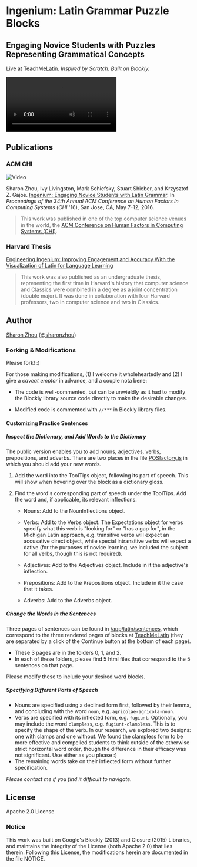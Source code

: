 # Ingenium: Latin Grammar Puzzle Blocks
## Engaging Novice Students with Puzzles Representing Grammatical Concepts

Live at [TeachMeLatin](http://TeachMeLatin.com).
_Inspired by Scratch. Built on Blockly._

![Demo](http://sharonzhou.me/jigsaw/app/latin/video/instructions.mp4 "Demo")

## Publications
### ACM CHI
![Video](https://www.youtube.com/watch?time_continue=1&v=XZsQH5kVLB0 "Watch the video on the research behind it!")

Sharon Zhou, Ivy Livingston, Mark Schiefsky, Stuart Shieber, and Krzysztof Z. Gajos. [Ingenium: Engaging Novice Students with Latin Grammar](https://dash.harvard.edu/handle/1/24833590). In _Proceedings of the 34th Annual ACM Conference on Human Factors in Computing Systems_ (_CHI_ '16), San Jose, CA, May 7-12, 2016.

> This work was published in one of the top computer science venues in the world, the [ACM Conference on Human Factors in Computing Systems (CHI)](https://en.wikipedia.org/wiki/Conference_on_Human_Factors_in_Computing_Systems "CHI Publication").

### Harvard Thesis
[Engineering Ingenium: Improving Engagement and Accuracy With the Visualization of Latin for Language Learning](https://dash.harvard.edu/handle/1/14398527 "Thesis")

> This work was also published as an undergraduate thesis, representing the first time in Harvard's history that computer science and Classics were combined in a degree as a joint concentration (double major). It was done in collaboration with four Harvard professors, two in computer science and two in Classics.

## Author
[Sharon Zhou](http://sharonzhou.me) ([@sharonzhou](https://github.com/sharonzhou))

### Forking & Modifications
Please fork! :) 

For those making modifications, (1) I welcome it wholeheartedly and (2) I give a _caveat emptor_ in advance, and a couple nota bene:

- The code is well-commented, but can be unwieldly as it had to modify the Blockly library source code directly to make the desirable changes.

- Modified code is commented with `//***` in Blockly library files.

#### Customizing Practice Sentences
##### Inspect the Dictionary, and Add Words to the Dictionary
The public version enables you to add nouns, adjectives, verbs, prepositions, and adverbs. There are two places in the file [POSfactory.js](https://github.com/sharonzhou/ingenium/app/blocks/POSfactory.js) in which you should add your new words. 
	
1. Add the word into the ToolTips object, following its part of speech. This will show when hovering over the block as a dictionary gloss. 
	
2. Find the word's corresponding part of speech under the ToolTips. Add the word and, if applicable, its relevant inflections. 
	
	- Nouns: Add to the NounInflections object. 
	
	- Verbs: Add to the Verbs object. The Expectations object for verbs specify what this verb is "looking for" or "has a gap for", in the Michigan Latin approach, e.g. transitive verbs will expect an accusative direct object, while special intransitive verbs will expect a dative (for the purposes of novice learning, we included the subject for all verbs, though this is not required). 
	
	- Adjectives: Add to the Adjectives object. Include in it the adjective's inflection.
	
	- Prepositions: Add to the Prepositions object. Include in it the case that it takes.
	
	- Adverbs: Add to the Adverbs object.

##### Change the Words in the Sentences
Three pages of sentences can be found in [/app/latin/sentences](https://github.com/sharonzhou/ingenium/app/latin/sentences), which correspond to the three rendered pages of blocks at [TeachMeLatin](http://TeachMeLatin.com) (they are separated by a click of the Continue button at the bottom of each page). 

- These 3 pages are in the folders 0, 1, and 2. 
- In each of these folders, please find 5 html files that correspond to the 5 sentences on that page. 

Please modify these to include your desired word blocks.

##### Specifying Different Parts of Speech
- Nouns are specified using a declined form first, followed by their lemma, and concluding with the word `noun`, e.g. `agricolae-agricola-noun`.
- Verbs are specified with its inflected form, e.g. `fugiunt`. Optionally, you may include the word `clampless`, e.g. `fugiunt-clampless`. This is to specify the shape of the verb. In our research, we explored two designs: one with clamps and one without. We found the clampless form to be more effective and compelled students to think outside of the otherwise strict horizontal word order, though the difference in their efficacy was not significant. Use either as you please :)
- The remaining words take on their inflected form without further specification.


_Please contact me if you find it difficult to navigate._

## License
Apache 2.0 License

### Notice
This work was built on Google's Blockly (2013) and Closure (2015) Libraries, and maintains the integrity of the License (both Apache 2.0) that lies therein. Following this License, the modifications herein are documented in the file NOTICE.



